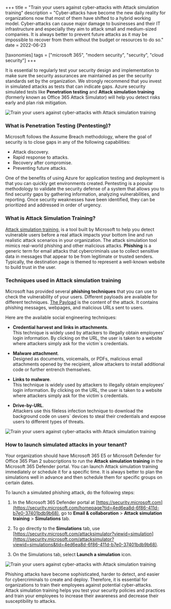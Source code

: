 +++
title = "Train your users against cyber-attacks with Attack simulation training"
description = "Cyber-attacks have become the new daily reality for organizations now that most of them have shifted to a hybrid working model. Cyber-attacks can cause major damage to businesses and their IT infrastructure and especially they aim to attack small and medium-sized companies. It is always better to prevent future attacks as it may be impossible to recover from them without the budget or resources to do so."
date = 2022-06-23

[taxonomies]
tags = ["microsoft 365", "modern security", "security", "cloud security"]
+++

It is essential to regularly test your security design and implementation to make sure the security assurances are maintained as per the security standards set by the organization. We strongly recommend that you invest in simulated attacks as tests that can indicate gaps. Azure security simulated tests like **Penetration testing** and **Attack simulation training** (formerly known as Office 365 Attack Simulator) will help you detect risks early and plan risk mitigation. 

![Train your users against cyber-attacks with Attack simulation training](/img/Pentesting-1.png)

### What is Penetration Testing (Pentesting)?

Microsoft follows the Assume Breach methodology, where the goal of security is to close gaps in any of the following capabilities:  
 
* Attack discovery.
* Rapid response to attacks. 
* Recovery after compromise.
* Preventing future attacks.

One of the benefits of using Azure for application testing and deployment is that you can quickly get environments created. Pentesting is a popular methodology to validate the security defense of a system that allows you to find security gaps by gathering information, analyzing vulnerabilities, and reporting. Once security weaknesses have been identified, they can be prioritized and addressed in order of urgency. 

### What is Attack Simulation Training? 

[Attack simulation training](https://docs.microsoft.com/en-us/microsoft-365/security/office-365-security/attack-simulation-training-get-started?view=o365-worldwide), is a tool built by Microsoft to help you detect vulnerable users before a real attack impacts your bottom line and run realistic attack scenarios in your organization. The attack simulation tool mimics real-world phishing and other malicious attacks. **Phishing** is a generic term for email attacks that cybercriminals use to collect sensitive data in messages that appear to be from legitimate or trusted senders. Typically, the destination page is themed to represent a well-known website to build trust in the user.  

### Techniques used in Attack simulation training

Microsoft has provided several **phishing techniques** that you can use to check the vulnerability of your users. Different payloads are available for different techniques. [The Payload](https://docs.microsoft.com/en-us/microsoft-365/security/office-365-security/attack-simulation-training-payload-automations?view=o365-worldwide) is the content of the attack. It contains phishing messages, webpages, and malicious URLs sent to users.

Here are the available social engineering techniques: 

*	**Credential harvest and links in attachments**.     
    This technique is widely used by attackers to illegally obtain employees’ login information. By clicking on the URL, the user is taken to a website where attackers simply ask for the victim`s credentials.

*	**Malware attachment**.     
    Designed as documents, voicemails, or PDFs, malicious email attachments opened by the recipient, allow attackers to install additional code or further entrench themselves.

*	**Links to malware**.     
    This technique is widely used by attackers to illegally obtain employees’ login information. By clicking on the URL, the user is taken to a website where attackers simply ask for the victim`s credentials.

*	**Drive-by-URL**.     
    Attackers use this fileless infection technique to download the background code on users` devices to steal their credentials and expose users to different types of threats.

![Train your users against cyber-attacks with Attack simulation training](/img/Pentesting-2.png)

### How to launch simulated attacks in your tenant? 

Your organization should have Microsoft 365 E5 or Microsoft Defender for Office 365 Plan 2 subscriptions to run the **Attack simulation training** in the Microsoft 365 Defender portal. You can launch Attack simulation training immediately or schedule it for a specific time. It is always better to plan the simulations well in advance and then schedule them for specific groups on certain dates.

To launch a simulated phishing attack, do the following steps: 

1.  In the Microsoft 365 Defender portal at [https://security.microsoft.com](https://security.microsoft.com/homepage?tid=4ed6ea8d-6f86-411d-b7e0-37401bdb9b68), go to **Email & collaboration** > **Attack simulation training** > **Simulations** tab.

2.  To go directly to the **Simulations** tab, use [https://security.microsoft.com/attacksimulator?viewid=simulation](https://security.microsoft.com/attacksimulator?viewid=simulations&tid=4ed6ea8d-6f86-411d-b7e0-37401bdb9b68).

3.  On the Simulations tab, select **Launch a simulation** icon.

![Train your users against cyber-attacks with Attack simulation training](/img/Pentesting-3.png)

Phishing attacks have become sophisticated, harder to detect, and easier for cybercriminals to create and deploy. Therefore, it is essential for organizations to train their employees against potential cyber-attacks. Attack simulation training helps you test your security policies and practices and train your employees to increase their awareness and decrease their 
susceptibility to attacks.

 

